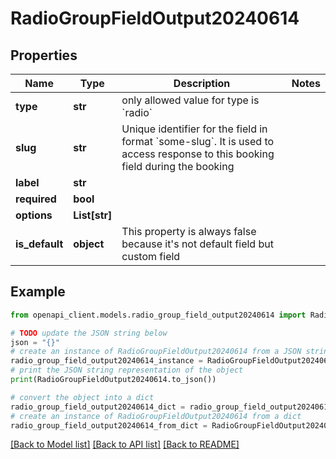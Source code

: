# RadioGroupFieldOutput20240614


## Properties

Name | Type | Description | Notes
------------ | ------------- | ------------- | -------------
**type** | **str** | only allowed value for type is &#x60;radio&#x60; | 
**slug** | **str** | Unique identifier for the field in format &#x60;some-slug&#x60;. It is used to access response to this booking field during the booking | 
**label** | **str** |  | 
**required** | **bool** |  | 
**options** | **List[str]** |  | 
**is_default** | **object** | This property is always false because it&#39;s not default field but custom field | 

## Example

```python
from openapi_client.models.radio_group_field_output20240614 import RadioGroupFieldOutput20240614

# TODO update the JSON string below
json = "{}"
# create an instance of RadioGroupFieldOutput20240614 from a JSON string
radio_group_field_output20240614_instance = RadioGroupFieldOutput20240614.from_json(json)
# print the JSON string representation of the object
print(RadioGroupFieldOutput20240614.to_json())

# convert the object into a dict
radio_group_field_output20240614_dict = radio_group_field_output20240614_instance.to_dict()
# create an instance of RadioGroupFieldOutput20240614 from a dict
radio_group_field_output20240614_from_dict = RadioGroupFieldOutput20240614.from_dict(radio_group_field_output20240614_dict)
```
[[Back to Model list]](../README.md#documentation-for-models) [[Back to API list]](../README.md#documentation-for-api-endpoints) [[Back to README]](../README.md)


